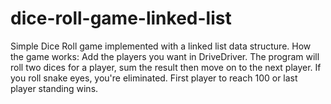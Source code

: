 # dice-roll-game-linked-list

Simple Dice Roll game implemented with a linked list data structure. 
How the game works:
Add the players you want in DriveDriver. The program will roll two dices for a 
player, sum the result then move on to the next player. If you roll snake eyes, you're
eliminated. First player to reach 100 or last player standing wins.

